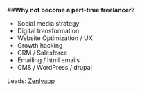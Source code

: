 ##**Why not become a part-time freelancer?**

- Social media strategy
- Digital transformation
- Website Optimization / UX
- Growth hacking
- CRM / Salesforce
- Emailing / html emails
- CMS / WordPress / drupal

Leads:
[Zenlyapp](https://zen.ly/)
